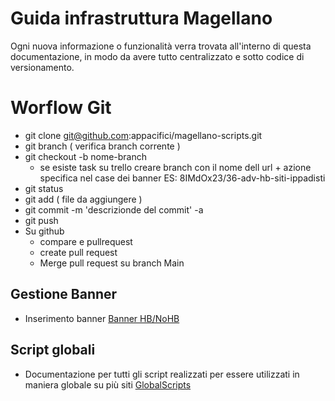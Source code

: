 
# Guida infrastruttura Magellano

Ogni nuova informazione o funzionalità verra trovata all'interno di questa documentazione, in modo da avere tutto centralizzato e sotto codice di versionamento.


# Worflow Git
-   git clone git@github.com:appacifici/magellano-scripts.git
-   git branch ( verifica branch corrente )
-   git checkout -b nome-branch
    - se esiste task su trello creare branch con il nome dell url + azione specifica nel case dei banner
        ES: 8IMdOx23/36-adv-hb-siti-ippadisti
-   git status 
-   git add ( file da aggiungere )
-   git commit -m 'descrizionde del commit' -a
-   git push 
-   Su github
    - compare e pullrequest
    - create pull request
    - Merge pull request su branch Main


## Gestione Banner 

- Inserimento banner [Banner HB/NoHB](banner.md)

## Script globali

- Documentazione per tutti gli script realizzati per essere utilizzati in maniera globale su più siti [GlobalScripts](globalScripts.md)